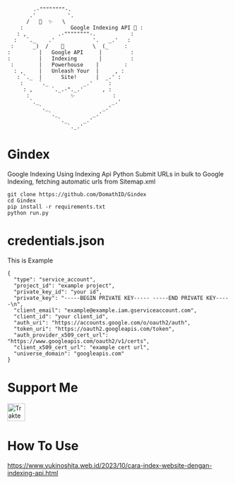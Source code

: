<pre><code>
    ⠀   .-""""""""-.
       .'          '.
      /   🚀  ✨   \
    :               Google Indexing API 🚀 :
   : ,          .-""""""""-.           :
  :   `._    .'            '.   _.'   :
 :      _)  /    🚀         \  (_     :
:         |   Google API     |         :
:         |   Indexing       |         :
 :        |   Powerhouse    |        :
  : ,     |   Unleash Your  |     , :
   : `._  |      Site!      |  _.' :
    :     `._           _.'     :
     : ,      `._.-"._.'      , :
      :             ✨            :
       `._                       _.'
          `._                 _.'
             `._           _.'
                `._     _.'
                   `._.'⠀⠀⠀⠀⠀
</code></pre>
# Gindex
Google Indexing Using Indexing Api Python 
Submit URLs in bulk to Google Indexing, fetching automatic urls from Sitemap.xml
```
git clone https://github.com/DomathID/Gindex
cd Gindex
pip install -r requirements.txt
python run.py
```
# credentials.json
This is Example
```
{
  "type": "service_account",
  "project_id": "example project",
  "private_key_id": "your id",
  "private_key": "-----BEGIN PRIVATE KEY----- -----END PRIVATE KEY-----\n",
  "client_email": "example@example.iam.gserviceaccount.com",
  "client_id": "your client_id",
  "auth_uri": "https://accounts.google.com/o/oauth2/auth",
  "token_uri": "https://oauth2.googleapis.com/token",
  "auth_provider_x509_cert_url": "https://www.googleapis.com/oauth2/v1/certs",
  "client_x509_cert_url": "example cert url",
  "universe_domain": "googleapis.com"
}
```
# Support Me
<a href="https://trakteer.id/bang-domath" target="_blank"><img id="wse-buttons-preview" src="https://cdn.trakteer.id/images/embed/trbtn-red-1.png?date=18-11-2023" height="40" style="border:0px;height:40px;" alt="Trakteer Saya"></a>
# How To Use 

https://www.yukinoshita.web.id/2023/10/cara-index-website-dengan-indexing-api.html

